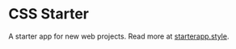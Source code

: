 # CSS Starter

A starter app for new web projects.
Read more at [starterapp.style](https://www.starterapp.style/).
